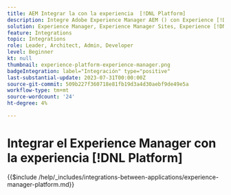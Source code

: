 ```yaml
---
title: AEM Integrar la con la experiencia  [!DNL Platform]
description: Integre Adobe Experience Manager AEM () con Experience [!DNL Platform] para maximizar el valor de sus datos.
solution: Experience Manager, Experience Manager Sites, Experience [!DNL Platform]
feature: Integrations
topic: Integrations
role: Leader, Architect, Admin, Developer
level: Beginner
kt: null
thumbnail: experience-platform-experience-manager.png
badgeIntegration: label="Integración" type="positive"
last-substantial-update: 2023-07-31T00:00:00Z
source-git-commit: 509b227f360718e81fb19d3a4d30aebf9de49e5a
workflow-type: tm+mt
source-wordcount: '24'
ht-degree: 4%

---
```



# Integrar el Experience Manager con la experiencia [!DNL Platform]

{{$include /help/_includes/integrations-between-applications/experience-manager-platform.md}}
